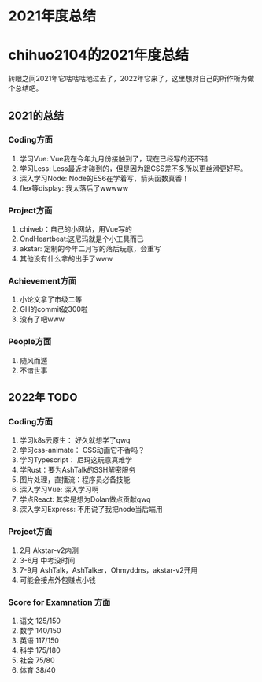 # 2021年度总结

# chihuo2104的2021年度总结

转眼之间2021年它咕咕咕地过去了，2022年它来了，这里想对自己的所作所为做个总结吧。

2021的总结
-------

### Coding方面

1.  学习Vue: Vue我在今年九月份接触到了，现在已经写的还不错
2.  学习Less: Less最近才碰到的，但是因为跟CSS差不多所以更丝滑更好写。
3.  深入学习Node: Node的ES6在学着写，箭头函数真香！
4.  flex等display: 我太落后了wwwww

### Project方面

1.  chiweb：自己的小网站，用Vue写的
2.  OndHeartbeat:这尼玛就是个小工具而已
3.  akstar: 定制的今年二月写的落后玩意，会重写
4.  其他没有什么拿的出手了www

### Achievement方面

1.  小论文拿了市级二等
2.  GH的commit破300啦
3.  没有了吧www

### People方面

1.  随风而遁
2.  不谙世事

2022年 TODO
----------

### Coding方面

1.  学习k8s云原生： 好久就想学了qwq
2.  学习css-animate： CSS动画它不香吗？
3.  学习Typescript： 尼玛这玩意真难学
4.  学Rust：要为AshTalk的SSH解密服务
5.  图片处理，直播流：程序员必备技能
6.  深入学习Vue: 深入学习啊
7.  学点React: 其实是想为Dolan做点贡献qwq
8.  深入学习Express: 不用说了我把node当后端用

### Project方面

1.  2月 Akstar-v2内测
2.  3-6月 中考没时间
3.  7-9月 AshTalk，AshTalker，Ohmyddns，akstar-v2开用
4.  可能会接点外包赚点小钱

### Score for Examnation 方面

1.  语文 125/150
2.  数学 140/150
3.  英语 117/150
4.  科学 175/180
5.  社会 75/80
6.  体育 38/40